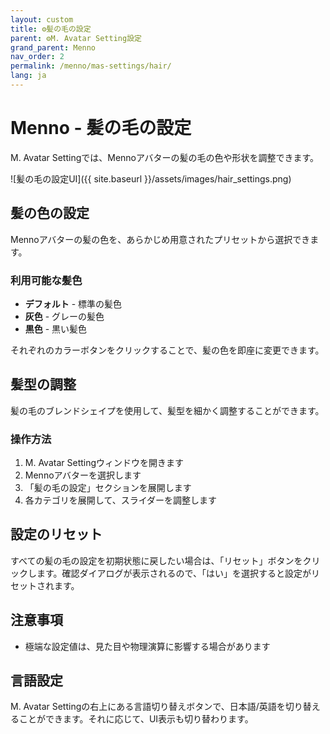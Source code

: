 ```yaml
---
layout: custom
title: ⚙️髪の毛の設定
parent: ⚙️M. Avatar Setting設定
grand_parent: Menno
nav_order: 2
permalink: /menno/mas-settings/hair/
lang: ja
---
```


# Menno - 髪の毛の設定

M. Avatar Settingでは、Mennoアバターの髪の毛の色や形状を調整できます。

![髪の毛の設定UI]({{ site.baseurl }}/assets/images/hair_settings.png)

## 髪の色の設定

Mennoアバターの髪の色を、あらかじめ用意されたプリセットから選択できます。

### 利用可能な髪色

* **デフォルト** - 標準の髪色
* **灰色** - グレーの髪色
* **黒色** - 黒い髪色

それぞれのカラーボタンをクリックすることで、髪の色を即座に変更できます。

## 髪型の調整

髪の毛のブレンドシェイプを使用して、髪型を細かく調整することができます。

### 操作方法

1. M. Avatar Settingウィンドウを開きます
2. Mennoアバターを選択します
3. 「髪の毛の設定」セクションを展開します
4. 各カテゴリを展開して、スライダーを調整します

## 設定のリセット

すべての髪の毛の設定を初期状態に戻したい場合は、「リセット」ボタンをクリックします。確認ダイアログが表示されるので、「はい」を選択すると設定がリセットされます。

## 注意事項

* 極端な設定値は、見た目や物理演算に影響する場合があります

## 言語設定

M. Avatar Settingの右上にある言語切り替えボタンで、日本語/英語を切り替えることができます。それに応じて、UI表示も切り替わります。 